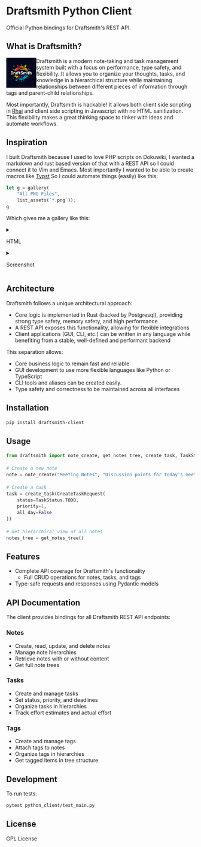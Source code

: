 # Draftsmith Python Client

Official Python bindings for Draftsmith's REST API.

## What is Draftsmith?

<p><img src="./assets/logo.png" style="float: left; width: 80px" /></p>

Draftsmith is a modern note-taking and task management system built with a focus on performance, type safety, and flexibility. It allows you to organize your thoughts, tasks, and knowledge in a hierarchical structure while maintaining relationships between different pieces of information through tags and parent-child relationships.

Most importantly, Draftsmith is hackable! It allows both client side scripting in [Rhai](https://rhai.rs/book/about/index.html) and client side scripting in Javascript with no HTML sanitization. This flexibility makes a great thinking space to tinker with ideas and automate workflows.

## Inspiration

I built Draftsmith because I used to love PHP scripts on Dokuwiki, I wanted a markdown and rust based version of that with a REST API so I could connect it to Vim and Emacs. Most importantly I wanted to be able to create macros like [Typst](https://typst.app/docs/) So I could automate things (easily) like this:

```rust
let g = gallery(
    "All PNG Files",
    list_assets(`*.png`));
g
```

Which gives me a gallery like this:

<details closed><summary>

HTML
</summary>

```html

<div class="max-w-4xl mx-auto p-6 border border-gray-200 rounded-lg shadow-md">
<h2 class="text-2xl font-bold">All PNG Files</h2>
    <div class="grid grid-cols-1 sm:grid-cols-2 md:grid-cols-3 lg:grid-cols-4 gap-4">
    <div><img src="/m/1.png" class="gallery-image" /></div>
    <div><img src="/m/Screenshot_20241109-160513.png" class="gallery-image" /></div>
    <div><img src="/m/Screenshot_20241109-221933.png" class="gallery-image" /></div>
    <div><img src="/m/Screenshot_20241109-221939.png" class="gallery-image" /></div>
    <div><img src="/m/Screenshot_20241111-122941.png" class="gallery-image" /></div>
    <div><img src="/m/dor_bon_young.png" class="gallery-image" /></div>
    <div><img src="/m/icon.png" class="gallery-image" /></div>
    <div><img src="/m/signal-2024-10-15-153648_002.png" class="gallery-image" /></div>
    <div><img src="/m/swslhd.png" class="gallery-image" /></div>
    <div><img src="/m/t_wallpaper_2.png" class="gallery-image" /></div>
    <div><img src="/m/tmpzifq6fco.png" class="gallery-image" /></div>
    </div>
</div>
```
</details>


<details closed><summary>

Screenshot
</summary>

![Screenshot](./assets/gallery_screenshot.png)
</details>



## Architecture

Draftsmith follows a unique architectural approach:
- Core logic is implemented in Rust (backed by Postgresql), providing strong type safety, memory safety, and high performance
- A REST API exposes this functionality, allowing for flexible integrations
- Client applications (GUI, CLI, etc.) can be written in any language while benefiting from a stable, well-defined and performant backend

This separation allows:
- Core business logic to remain fast and reliable
- GUI development to use more flexible languages like Python or TypeScript
- CLI tools and aliases can be created easily.
- Type safety and correctness to be maintained across all interfaces

## Installation

```bash
pip install draftsmith-client
```

## Usage

```python
from draftsmith import note_create, get_notes_tree, create_task, TaskStatus

# Create a new note
note = note_create("Meeting Notes", "Discussion points for today's meeting")

# Create a task
task = create_task(CreateTaskRequest(
    status=TaskStatus.TODO,
    priority=1,
    all_day=False
))

# Get hierarchical view of all notes
notes_tree = get_notes_tree()
```

## Features

- Complete API coverage for Draftsmith's functionality
    - Full CRUD operations for notes, tasks, and tags
- Type-safe requests and responses using Pydantic models

## API Documentation

The client provides bindings for all Draftsmith REST API endpoints:

### Notes
- Create, read, update, and delete notes
- Manage note hierarchies
- Retrieve notes with or without content
- Get full note trees

### Tasks
- Create and manage tasks
- Set status, priority, and deadlines
- Organize tasks in hierarchies
- Track effort estimates and actual effort

### Tags
- Create and manage tags
- Attach tags to notes
- Organize tags in hierarchies
- Get tagged items in tree structure

## Development

To run tests:

```bash
pytest python_client/test_main.py
```

## License

GPL License
